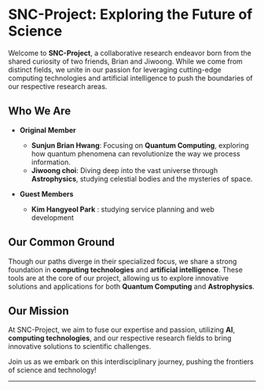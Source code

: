 # SNC-Project: Exploring the Future of Science

Welcome to **SNC-Project**, a collaborative research endeavor born from the shared curiosity of two friends, Brian and Jiwoong. While we come from distinct fields, we unite in our passion for leveraging cutting-edge computing technologies and artificial intelligence to push the boundaries of our respective research areas.

## Who We Are

- **Original Member**
  - **Sunjun Brian Hwang**: Focusing on **Quantum Computing**, exploring how quantum phenomena can revolutionize the way we process information.
  - **Jiwoong choi**: Diving deep into the vast universe through **Astrophysics**, studying celestial bodies and the mysteries of space.

- **Guest Members**
  - **Kim Hangyeol Park** : studying service planning and web development



## Our Common Ground

Though our paths diverge in their specialized focus, we share a strong foundation in **computing technologies** and **artificial intelligence**. These tools are at the core of our project, allowing us to explore innovative solutions and applications for both **Quantum Computing** and **Astrophysics**.

## Our Mission

At SNC-Project, we aim to fuse our expertise and passion, utilizing **AI**, **computing technologies**, and our respective research fields to bring innovative solutions to scientific challenges. 

Join us as we embark on this interdisciplinary journey, pushing the frontiers of science and technology!

---
